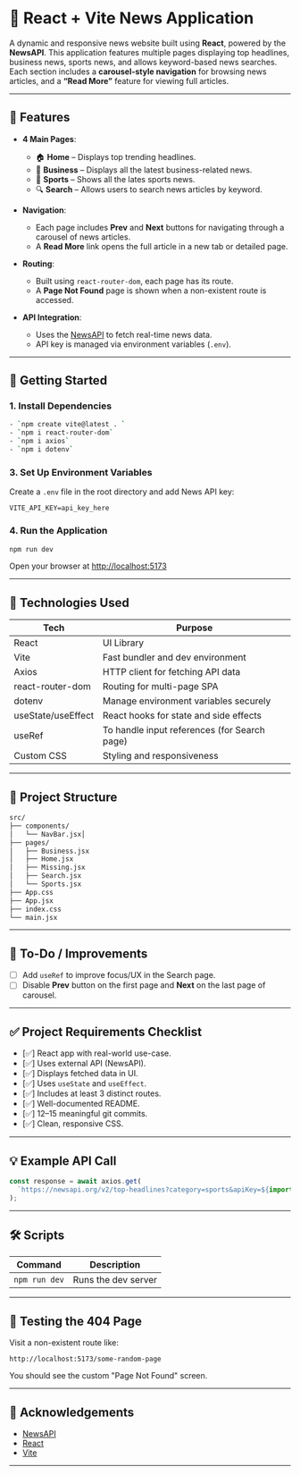 # 📰 React + Vite News Application

A dynamic and responsive news website built using **React**, powered by the **NewsAPI**. This application features multiple pages displaying top headlines, business news, sports news, and allows keyword-based news searches. Each section includes a **carousel-style navigation** for browsing news articles, and a **“Read More”** feature for viewing full articles.

---

## 📁 Features

* **4 Main Pages**:

  * 🏠 **Home** – Displays top trending headlines.
  * 💼 **Business** – Displays all the latest business-related news.
  * 🏅 **Sports** – Shows all the lates sports news.
  * 🔍 **Search** – Allows users to search news articles by keyword.

* **Navigation**:

  * Each page includes **Prev** and **Next** buttons for navigating through a carousel of news articles.
  * A **Read More** link opens the full article in a new tab or detailed page.

* **Routing**:

  * Built using `react-router-dom`, each page has its route.
  * A **Page Not Found** page is shown when a non-existent route is accessed.

* **API Integration**:

  * Uses the [NewsAPI](https://newsapi.org/) to fetch real-time news data.
  * API key is managed via environment variables (`.env`).

---

## 🚀 Getting Started

### 1. Install Dependencies

```bash
- `npm create vite@latest . `
- `npm i react-router-dom`
- `npm i axios`
- `npm i dotenv`

```

### 3. Set Up Environment Variables

Create a `.env` file in the root directory and add News API key:

```env
VITE_API_KEY=api_key_here
```

### 4. Run the Application

```bash
npm run dev
```

Open your browser at [http://localhost:5173](http://localhost:5173)

---

## 🧩 Technologies Used

| Tech               | Purpose                                      |
| ------------------ | -------------------------------------------- |
| React              | UI Library                                   |
| Vite               | Fast bundler and dev environment             |
| Axios              | HTTP client for fetching API data            |
| react-router-dom   | Routing for multi-page SPA                   |
| dotenv             | Manage environment variables securely        |
| useState/useEffect | React hooks for state and side effects       |
| useRef             | To handle input references (for Search page) |
| Custom CSS         | Styling and responsiveness                   |

---

## 🔧 Project Structure

```bash
src/
├── components/
│   └── NavBar.jsx│   
├── pages/
│   ├── Business.jsx
│   ├── Home.jsx
│   ├── Missing.jsx
│   ├── Search.jsx
│   └── Sports.jsx
├── App.css
├── App.jsx
├── index.css
└── main.jsx

```

---

## 📌 To-Do / Improvements

* [ ] Add `useRef` to improve focus/UX in the Search page.
* [ ] Disable **Prev** button on the first page and **Next** on the last page of carousel.

---

## ✅ Project Requirements Checklist

* [✅] React app with real-world use-case.
* [✅] Uses external API (NewsAPI).
* [✅] Displays fetched data in UI.
* [✅] Uses `useState` and `useEffect`.
* [✅] Includes at least 3 distinct routes.
* [✅] Well-documented README.
* [✅] 12–15 meaningful git commits.
* [✅] Clean, responsive CSS.

---

## 💡 Example API Call

```js
const response = await axios.get(
  `https://newsapi.org/v2/top-headlines?category=sports&apiKey=${import.meta.env.VITE_NEWS_API_KEY}`
);
```

---

## 🛠 Scripts

| Command           | Description                   |
| ----------------- | ----------------------------- |
| `npm run dev`     | Runs the dev server           |

---

## 🧪 Testing the 404 Page

Visit a non-existent route like:

```
http://localhost:5173/some-random-page
```

You should see the custom "Page Not Found" screen.

---

## 🙌 Acknowledgements

* [NewsAPI](https://newsapi.org/)
* [React](https://reactjs.org/)
* [Vite](https://vitejs.dev/)

---
